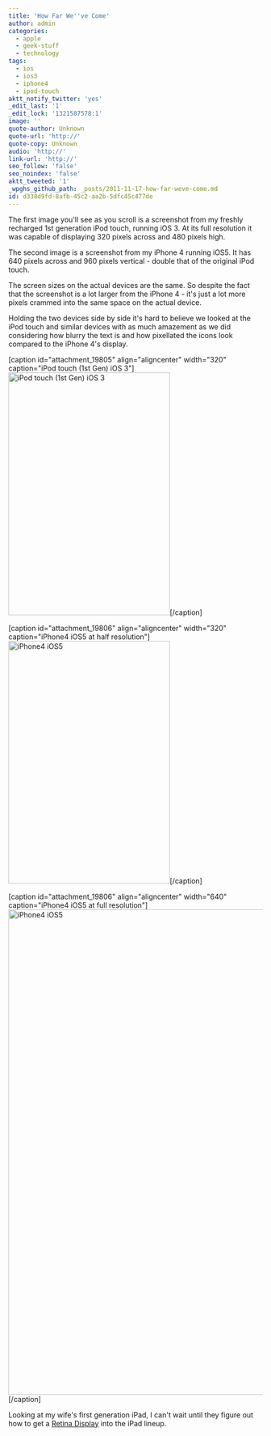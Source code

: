 ```yaml
---
title: 'How Far We''ve Come'
author: admin
categories:
  - apple
  - geek-stuff
  - technology
tags:
  - ios
  - ios3
  - iphone4
  - ipod-touch
aktt_notify_twitter: 'yes'
_edit_last: '1'
_edit_lock: '1321587578:1'
image: ''
quote-author: Unknown
quote-url: 'http://'
quote-copy: Unknown
audio: 'http://'
link-url: 'http://'
seo_follow: 'false'
seo_noindex: 'false'
aktt_tweeted: '1'
_wpghs_github_path: _posts/2011-11-17-how-far-weve-come.md
id: d338d9fd-8afb-45c2-aa2b-5dfc45c477de
---
```

<p>The first image you'll see as you scroll is a screenshot from my freshly recharged 1st generation iPod touch, running iOS 3. At its full resolution it was capable of displaying 320 pixels across and 480 pixels high.</p>
<p>The second image is a screenshot from my iPhone 4 running iOS5. It has 640 pixels across and 960 pixels vertical - double that of the original iPod touch.</p>
<p>The screen sizes on the actual devices are the same. So despite the fact that the screenshot is a lot larger from the iPhone 4 - it's just a lot more pixels crammed into the same space on the actual device.</p>
<p>Holding the two devices side by side it's hard to believe we looked at the iPod touch and similar devices with as much amazement as we did considering how blurry the text is and how pixellated the icons look compared to the iPhone 4's display.</p>
<p>[caption id="attachment_19805" align="aligncenter" width="320" caption="iPod touch (1st Gen) iOS 3"]<img src="https://chrisenns.com/wp-content/uploads/2011/11/iPod-touch-1st-Gen-iOS-3.png" alt="iPod touch (1st Gen) iOS 3" title="iPod touch (1st Gen) iOS 3" width="320" height="480" class="size-full wp-image-19805" />[/caption]</p>
<p>[caption id="attachment_19806" align="aligncenter" width="320" caption="iPhone4 iOS5 at half resolution"]<img src="https://chrisenns.com/wp-content/uploads/2011/11/iPhone4-iOS5.png" alt="iPhone4 iOS5" title="iPhone4 iOS5" width="320" height="480" />[/caption]</p>
<p>[caption id="attachment_19806" align="aligncenter" width="640" caption="iPhone4 iOS5 at full resolution"]<img src="https://chrisenns.com/wp-content/uploads/2011/11/iPhone4-iOS5.png" alt="iPhone4 iOS5" title="iPhone4 iOS5" width="640" height="960" class="size-full wp-image-19806" />[/caption]</p>
<p>Looking at my wife's first generation iPad, I can't wait until they figure out how to get a <a href="http://www.apple.com/iphone/features/retina-display.html">Retina Display</a> into the iPad lineup.</p>

